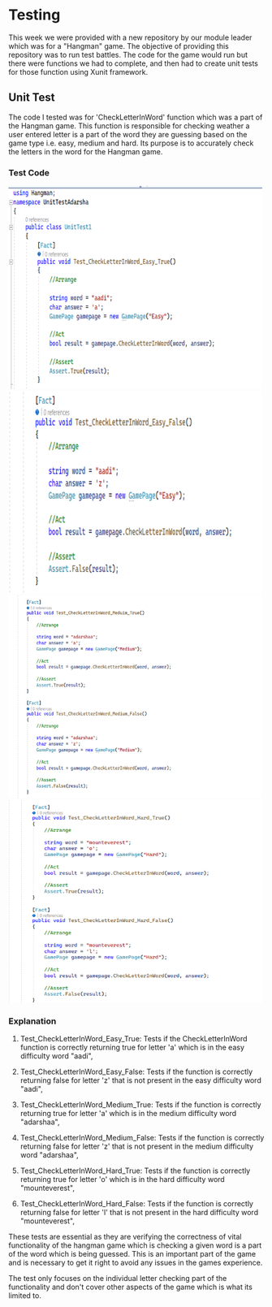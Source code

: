 # Testing

This week we were provided with a new repository by our module leader which was for a "Hangman" game. The objective of providing this repository
was to run test battles. The code for the game would run but there were functions we had to complete, and then had to create unit tests for those function
using Xunit framework. 

## Unit Test

The code I tested was for 'CheckLetterInWord' function which was a part of the Hangman game. This function is responsible for checking weather a user entered
letter is a part of the word they are guessing based on the game type i.e. easy, medium and hard. Its purpose is to accurately check the letters in the word for
the Hangman game. 

### Test Code


<img src="https://github.com/Findaadi/Personal_Portfolio/blob/main/images/unittest1.png" width="500" height="400">
<img src="https://github.com/Findaadi/Personal_Portfolio/blob/main/images/unittest2.png" width="500" height="400">
<img src="https://github.com/Findaadi/Personal_Portfolio/blob/main/images/unittest3.png" width="500" height="400">
<img src="https://github.com/Findaadi/Personal_Portfolio/blob/main/images/unittest4.png" width="500" height="400">

### Explanation 

1. Test_CheckLetterInWord_Easy_True: Tests if the CheckLetterInWord function is correctly returning true for letter 'a' which is in the easy difficulty word "aadi",

2. Test_CheckLetterInWord_Easy_False: Tests if the function is correctly returning false for letter 'z' that is not present in the easy difficulty word "aadi",

3. Test_CheckLetterInWord_Medium_True: Tests if the function is correctly returning true for letter 'a' which is in the medium difficulty word "adarshaa",

4. Test_CheckLetterInWord_Medium_False: Tests if the function is correctly returning false for letter 'z' that is not present in the medium difficulty word "adarshaa",

5. Test_CheckLetterInWord_Hard_True: Tests if the function is correctly returning true for letter 'o' which is in the hard difficulty word "mounteverest",

6. Test_CheckLetterInWord_Hard_False: Tests if the function is correctly returning false for letter 'l' that is not present in the hard difficulty word "mounteverest",

These tests are essential as they are verifying the correctness of vital functionality of the hangman game which is checking a given word is a part of the word which is being guessed.
This is an important part of the game and is necessary to get it right to avoid any issues in the games experience. 

The test only focuses on the individual letter checking part of the functionality and don't cover other aspects of the game which is what its limited to. 
